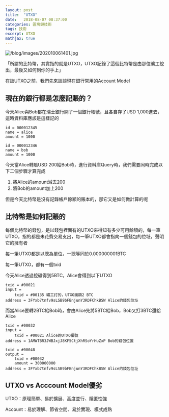 ```yaml
---
layout: post
title:  "UTXO"
date:   2018-08-07 08:37:00
categories: 區塊鏈技術
tags: 技術
excerpt: UTXO
mathjax: true
---
```


![/blog/images/202010061401.jpg](/blog/images/202010061401.jpg)

「所謂的比特幣，其實指的就是UTXO，UTXO記錄了這個比特幣是由那位礦工挖出，最後又如何到你的手上」

在談UTXO之前，我們先來談談現在銀行常用的Account Model

## 現在的銀行都是怎麼記賬的？
今天Alice與Bob都在瑞士銀行開了一個銀行帳號，且各自存了USD 1,000進去，這時資料庫應該是這樣記的
```
id = 000012345
name = alice
amount = 1000

id = 000012346
name = bob
amount = 1000
```

今天當Alice轉賬USD 200給Bob時，進行資料庫Query時，我們需要同時完成以下二個步驟才算完成
1. 將Alice的amount減去200
2. 將Bob的amount加上200

但是今天比特幣是沒有記錄帳戶餘額的賬本的，那它又是如何做計算的呢

## 比特幣是如何記賬的
每個比特幣的錢包，是以錢包裡面有的UTXO來得知有多少可用餘額的，每一筆UTXO，指的都是未花費交易支出，每一筆UTXO都會指向一個錢包的位址，聲明它的擁有者

每一筆UTXO都是以聰為單位，一聰等同於0.000000001BTC

每一筆UTXO，都有一個txid

今天Alice透過挖礦得到5BTC，Alice會得到以下UTXO
```
txid = #00021
input = 
    txid = #00135 礦工打的，UTXO面額2 BTC
address = 3FYxb7tnfv9sLSB9bFBnjunY3RDFChkBSW Alice的錢包位址
```

而當Alice要轉2BTC給Bob時，會由Alice先將5BTC給Bob，Bob又打3BTC還給Alice
```
txid = #00032
input = 
    txid = #00021 Alice的UTXO編號
address = 1AMWTBR3JWBJxjJ8KF5CtjXhRSoYrHuZxP Bob的錢包位置

txid = #00048
output =
    txid = #00032
    amount = 300000000
address = 3FYxb7tnfv9sLSB9bFBnjunY3RDFChkBSW Alice的錢包位址
```
## UTXO vs Acccount Model優劣
UTXO：原理簡單、易於擴展、高度並行、隱匿性強

Account：易於理解、節省空間、易於實現、模式成熟